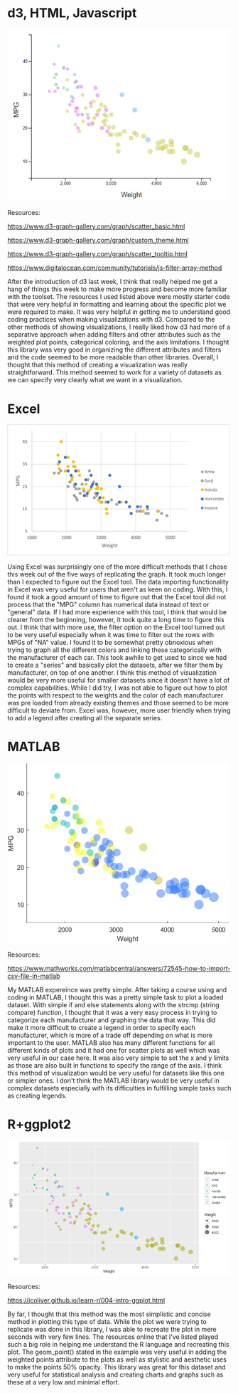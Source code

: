 # d3, HTML, Javascript

<img src="img/CarsPlotD3.png" width="500">

Resources:

https://www.d3-graph-gallery.com/graph/scatter_basic.html

https://www.d3-graph-gallery.com/graph/custom_theme.html

https://www.d3-graph-gallery.com/graph/scatter_tooltip.html

https://www.digitalocean.com/community/tutorials/js-filter-array-method

After the introduction of d3 last week, I think that really helped me get a hang of things this week to make more progress and become more familiar with the toolset. The resources I used listed above were mostly starter code that were very helpful in formatting and learning about the specific plot we were required to make. It was very helpful in getting me to understand good coding practices when making visualizations with d3. Compared to the other methods of showing visualizations, I really liked how d3 had more of a separative approach when adding filters and other attributes such as the weighted plot points, categorical coloring, and the axis limitations. I thought this library was very good in organizing the different attributes and filters and the code seemed to be more readable than other libraries. Overall, I thought that this method of creating a visualization was really straightforward. This method seemed to work for a variety of datasets as we can specify very clearly what we want in a visualization.

# Excel

<img src="img/CarsExcel.png" width="500">

Using Excel was surprisingly one of the more difficult methods that I chose this week out of the five ways of replicating the graph. It took much longer than I expected to figure out the Excel tool. The data importing functionality in Excel was very useful for users that aren't as keen on coding. With this, I found it took a good amount of time to figure out that the Excel tool did not process that the "MPG" column has numerical data instead of text or "general" data. If I had more experience with this tool, I think that would be clearer from the beginning, however, it took quite a long time to figure this out. I think that with more use, the filter option on the Excel tool turned out to be very useful especially when it was time to filter out the rows with MPGs of "NA" value. I found it to be somewhat pretty obnoxious when trying to graph all the different colors and linking these categorically with the manufacturer of each car. This took awhile to get used to since we had to create a "series" and basically plot the datasets, after we filter them by manufacturer, on top of one another. I think this method of visualization would be very more useful for smaller datasets since it doesn't have a lot of complex capabilities. While I did try, I was not able to figure out how to plot the points with respect to the weights and the color of each manufacturer was pre loaded from already existing themes and those seemed to be more difficult to deviate from. Excel was, however, more user friendly when trying to add a legend after creating all the separate series. 

# MATLAB

<img src="img/CarsMatlab.png" width="500">

Resources:

https://www.mathworks.com/matlabcentral/answers/72545-how-to-import-csv-file-in-matlab

My MATLAB expereince was pretty simple. After taking a course using and coding in MATLAB, I thought this was a pretty simple task to plot a loaded dataset. With simple if and else statements along with the strcmp (string compare) function, I thought that it was a very easy process in trying to categorize each manufacturer and graphing the data that way. This did make it more difficult to create a legend in order to specify each manufacturer, which is more of a trade off depending on what is more important to the user. MATLAB also has many different functions for all different kinds of plots and it had one for scatter plots as well which was very useful in our case here. It was also very simple to set the x and y limits as those are also built in functions to specify the range of the axis. I think this method of visualization would be very useful for datasets like this one or simpler ones. I don't think the MATLAB library would be very useful in complex datasets especially with its difficulties in fulfilling simple tasks such as creating legends. 

# R+ggplot2

<img src="img/CarsPlotR.png" width="500">

Resources:

https://jcoliver.github.io/learn-r/004-intro-ggplot.html

By far, I thought that this method was the most simplistic and concise method in plotting this type of data. While the plot we were trying to replicate was done in this library, I was able to recreate the plot in mere seconds with very few lines. The resources online that I've listed played such a big role in helping me understand the R language and recreating this plot. The geom_point() stated in the example was very useful in adding the weighted points attribute to the plots as well as stylistic and aesthetic uses to make the points 50% opacity. This library was great for this dataset and very useful for statistical analysis and creating charts and graphs such as these at a very low and minimal effort. 


